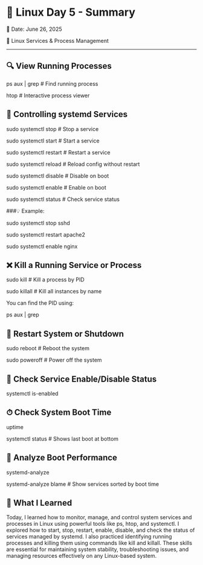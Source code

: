# 🐧 Linux Day 5 - Summary

📅 Date: June 26, 2025

🧠 Linux Services & Process Management

---
## 🔍 View Running Processes

  ps aux | grep <program>     # Find running process
  
  htop                        # Interactive process viewer
  
## 🔧 Controlling systemd Services

sudo systemctl stop <service>       # Stop a service

sudo systemctl start <service>      # Start a service

sudo systemctl restart <service>    # Restart a service

sudo systemctl reload <service>     # Reload config without restart

sudo systemctl disable <service>    # Disable on boot

sudo systemctl enable <service>     # Enable on boot

sudo systemctl status <service>     # Check service status

###💡 Example:

sudo systemctl stop sshd

sudo systemctl restart apache2

sudo systemctl enable nginx

## ❌ Kill a Running Service or Process
sudo kill <PID>                 # Kill a process by PID

sudo killall <process-name>     # Kill all instances by name

You can find the PID using:

  ps aux | grep <program>
  
## 🔄 Restart System or Shutdown
sudo reboot                    # Reboot the system

sudo poweroff                  # Power off the system

## 📂 Check Service Enable/Disable Status
systemctl is-enabled <service>

## ⏱ Check System Boot Time

uptime

systemctl status               # Shows last boot at bottom

## 🔎 Analyze Boot Performance
systemd-analyze

systemd-analyze blame          # Show services sorted by boot time

## 📘 What I Learned
Today, I learned how to monitor, manage, and control system services and processes in Linux using powerful tools like ps, htop, and systemctl. I explored how to start, stop, restart, enable, disable, and check the status of services managed by systemd. I also practiced identifying running processes and killing them using commands like kill and killall. These skills are essential for maintaining system stability, troubleshooting issues, and managing resources effectively on any Linux-based system.

